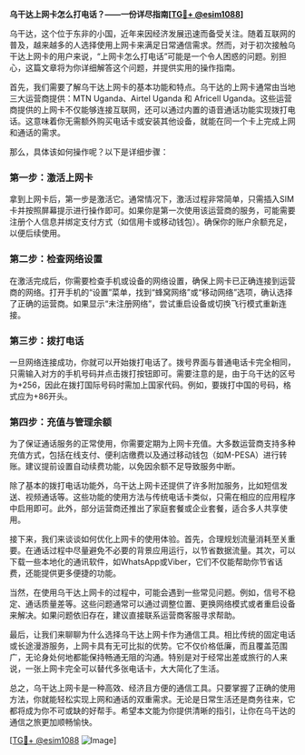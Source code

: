 **乌干达上网卡怎么打电话？——一份详尽指南[[TG💪+ @esim1088](https://t.me/s/esim1088)]**

乌干达，这个位于东非的小国，近年来因经济发展迅速而备受关注。随着互联网的普及，越来越多的人选择使用上网卡来满足日常通信需求。然而，对于初次接触乌干达上网卡的用户来说，“上网卡怎么打电话”可能是一个令人困惑的问题。别担心，这篇文章将为你详细解答这个问题，并提供实用的操作指南。

首先，我们需要了解乌干达上网卡的基本功能和特点。乌干达的上网卡通常由当地三大运营商提供：MTN Uganda、Airtel Uganda 和 Africell Uganda。这些运营商提供的上网卡不仅能够连接互联网，还可以通过内置的语音通话功能实现拨打电话。这意味着你无需额外购买电话卡或安装其他设备，就能在同一个卡上完成上网和通话的需求。

那么，具体该如何操作呢？以下是详细步骤：

### 第一步：激活上网卡
拿到上网卡后，第一步是激活它。通常情况下，激活过程非常简单，只需插入SIM卡并按照屏幕提示进行操作即可。如果你是第一次使用该运营商的服务，可能需要注册个人信息并绑定支付方式（如信用卡或移动钱包）。确保你的账户余额充足，以便后续使用。

### 第二步：检查网络设置
在激活完成后，你需要检查手机或设备的网络设置，确保上网卡已正确连接到运营商的网络。打开手机的“设置”菜单，找到“蜂窝网络”或“移动网络”选项，确认选择了正确的运营商。如果显示“未注册网络”，尝试重启设备或切换飞行模式重新连接。

### 第三步：拨打电话
一旦网络连接成功，你就可以开始拨打电话了。拨号界面与普通电话卡完全相同，只需输入对方的手机号码并点击拨打按钮即可。需要注意的是，由于乌干达的区号为+256，因此在拨打国际号码时需加上国家代码。例如，要拨打中国的号码，格式应为+86开头。

### 第四步：充值与管理余额
为了保证通话服务的正常使用，你需要定期为上网卡充值。大多数运营商支持多种充值方式，包括在线支付、便利店缴费以及通过移动钱包（如M-PESA）进行转账。建议提前设置自动续费功能，以免因余额不足导致服务中断。

除了基本的拨打电话功能外，乌干达上网卡还提供了许多附加服务，比如短信发送、视频通话等。这些功能的使用方法与传统电话卡类似，只需在相应的应用程序中启用即可。此外，部分运营商还推出了家庭套餐或企业套餐，适合多人共享使用。

接下来，我们来谈谈如何优化上网卡的使用体验。首先，合理规划流量消耗至关重要。在通话过程中尽量避免不必要的背景应用运行，以节省数据流量。其次，可以下载一些本地化的通讯软件，如WhatsApp或Viber，它们不仅能帮助你节省话费，还能提供更多便捷的功能。

当然，在使用乌干达上网卡的过程中，可能会遇到一些常见问题。例如，信号不稳定、通话质量差等。这些问题通常可以通过调整位置、更换网络模式或者重启设备来解决。如果问题依旧存在，建议直接联系运营商客服寻求帮助。

最后，让我们来聊聊为什么选择乌干达上网卡作为通信工具。相比传统的固定电话或长途漫游服务，上网卡具有无可比拟的优势。它不仅价格低廉，而且覆盖范围广，无论身处何地都能保持畅通无阻的沟通。特别是对于经常出差或旅行的人来说，一张上网卡完全可以替代多张电话卡，大大简化了生活。

总之，乌干达上网卡是一种高效、经济且方便的通信工具。只要掌握了正确的使用方法，你就能轻松实现上网和通话的双重需求。无论是日常生活还是商务往来，它都将成为你不可或缺的好帮手。希望本文能为你提供清晰的指引，让你在乌干达的通信之旅更加顺畅愉快。

[[TG💪+ @esim1088](https://t.me/s/esim1088) ![Image](https://i.postimg.cc/4NQfJmqS/Snipaste-2025-05-13-00-14-12.png)]